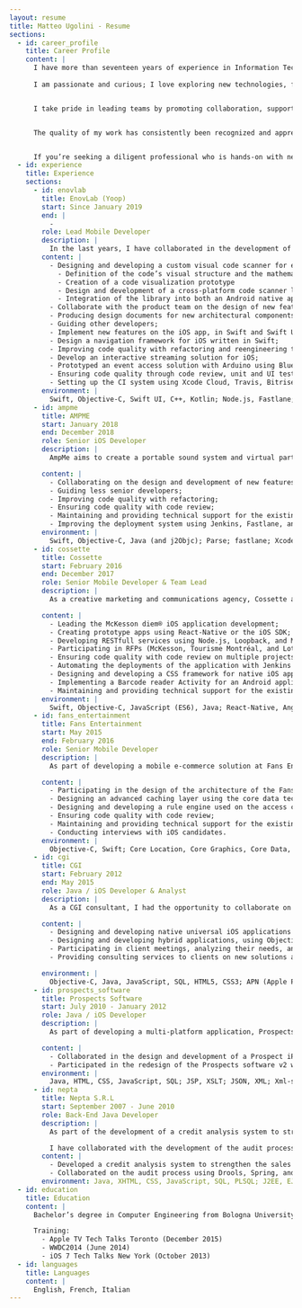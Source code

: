 ```yaml
---
layout: resume
title: Matteo Ugolini - Resume
sections:
  - id: career_profile
    title: Career Profile
    content: |
      I have more than seventeen years of experience in Information Technology and hold a bachelor’s degree in Computer Engineering. I specialize in designing and developing mobile and full-stack solutions.
      
      I am passionate and curious; I love exploring new technologies, finding better solutions, and driving innovation.


      I take pride in leading teams by promoting collaboration, supporting team members, and delivering high-quality projects successfully.


      The quality of my work has consistently been recognized and appreciated. I am known for my energy, autonomy, productivity, team spirit, and I always strive to help teams perform at their best.


      If you’re seeking a diligent professional who is hands-on with new technologies, eager to learn, and ready to tackle challenges, I’m confident I’d be a great fit.
  - id: experience
    title: Experience
    sections:
      - id: enovlab
        title: EnovLab (Yoop)
        start: Since January 2019
        end: | 
          -
        role: Lead Mobile Developer
        description: |
          In the last years, I have collaborated in the development of the Yoop platform.
        content: |
          - Designing and developing a custom visual code scanner for event access (a unique QR code that doesn’t resemble a traditional QR code):
            - Definition of the code’s visual structure and the mathematics required to draw it accurately.
            - Creation of a code visualization prototype
            - Design and development of a cross-platform code scanner library for iOS and Android using C++ and OpenCV
            - Integration of the library into both an Android native app and a React Native app.
          - Collaborate with the product team on the design of new features for the platform;
          - Producing design documents for new architectural components;
          - Guiding other developers;
          - Implement new features on the iOS app, in Swift and Swift UI;
          - Design a navigation framework for iOS written in Swift;
          - Improving code quality with refactoring and reengineering the iOS application from the ground up;
          - Develop an interactive streaming solution for iOS;
          - Prototyped an event access solution with Arduino using Bluetooth and NFC;
          - Ensuring code quality through code review, unit and UI tests;
          - Setting up the CI system using Xcode Cloud, Travis, Bitrise, Fastlane, Firebase, and TestFlight;
        environment: |
          Swift, Objective-C, Swift UI, C++, Kotlin; Node.js, Fastlane; Xcode, Android Studio, Figma; Agile methodology (Scrum)
      - id: ampme
        title: AMPME
        start: January 2018
        end: December 2018
        role: Senior iOS Developer
        description: |
          AmpMe aims to create a portable sound system and virtual parties; the App allows users to sync music and videos across platforms (iOS, Android, and Mac).

        content: |
          - Collaborating on the design and development of new features;
          - Guiding less senior developers;
          - Improving code quality with refactoring;
          - Ensuring code quality with code review;
          - Maintaining and providing technical support for the existing software;
          - Improving the deployment system using Jenkins, Fastlane, and Danger;
        environment: |
          Swift, Objective-C, Java (and j2Objc); Parse; fastlane; Xcode, IntelliJ IDEA, Zeplin, Sketch; Agile methodology (Scrum)
      - id: cossette
        title: Cossette
        start: February 2016
        end: December 2017
        role: Senior Mobile Developer & Team Lead
        description: |
          As a creative marketing and communications agency, Cossette allowed me to collaborate on several projects. I have participated in RFPs, created prototypes for various clients, and explored new and exciting technologies.

        content: |
          - Leading the McKesson diem® iOS application development;
          - Creating prototype apps using React-Native or the iOS SDK;
          - Developing RESTfull services using Node.js, Loopback, and Mongo DB for prototyping purposes;
          - Participating in RFPs (McKesson, Tourisme Montréal, and Loto-Québec);
          - Ensuring code quality with code review on multiple projects;
          - Automating the deployments of the application with Jenkins and fastlane;
          - Designing and developing a CSS framework for native iOS applications written in Swift. Used on the diem® App;
          - Implementing a Barcode reader Activity for an Android application;
          - Maintaining and providing technical support for the existing software.
        environment: | 
          Swift, Objective-C, JavaScript (ES6), Java; React-Native, AngularJS, Core Location (iBeacon), Map Kit, Core Graphics, Core Data, Keychain; REST; MongoDB; fastlane; Xcode, Android Studio, Atom, Nuclide, Zeplin, RealtimeBoard; Agile methodology (Scrum)
      - id: fans_entertainment
        title: Fans Entertainment
        start: May 2015
        end: February 2016
        role: Senior Mobile Developer
        description: |
          As part of developing a mobile e-commerce solution at Fans Entertainment, we developed a series of SDKs to integrate their services into new and existing mobile applications.

        content: |
          - Participating in the design of the architecture of the Fans iOS app and SDKs;
          - Designing an advanced caching layer using the core data technology;
          - Designing and developing a rule engine used on the access control layer;
          - Ensuring code quality with code review;
          - Maintaining and providing technical support for the existing software;
          - Conducting interviews with iOS candidates.
        environment: |
          Objective-C, Swift; Core Location, Core Graphics, Core Data, Keychain; APN (Apple Push Notification), REST; Agile methodology (Scrum)
      - id: cgi
        title: CGI
        start: February 2012
        end: May 2015
        role: Java / iOS Developer & Analyst
        description: |
          As a CGI consultant, I had the opportunity to collaborate on several projects for various clients such as Desjardins, Manulife, Aero Montréal, and Loto-Québec.

        content: |
          - Designing and developing native universal iOS applications for iPhone and iPad, using the latest iOS technologies;
          - Designing and developing hybrid applications, using Objective-C and web technologies;
          - Participating in client meetings, analyzing their needs, and estimating the efforts for the implementation;
          - Providing consulting services to clients on new solutions and mobile trends;

        environment: |
          Objective-C, Java, JavaScript, SQL, HTML5, CSS3; APN (Apple Push Notification), Core Location, Core Graphics, Core Data, jQuery, Struts 1.3, (Twitter) bootstrap; JSON, XML, REST; Xcode 5, Eclipse, Android SDK, Sketch; Agile methodology (Scrum)
      - id: prospects_software
        title: Prospects Software
        start: July 2010 - January 2012
        role: Java / iOS Developer
        description: |
          As part of developing a multi-platform application, Prospects Software wanted to redesign its former Web Application into a new multi-channel solution for the management of properties, contacts, and activities for real estate agents.

        content: |
          - Collaborated in the design and development of a Prospect iPhone and iPad application.
          - Participated in the redesign of the Prospects software v2 web application.
        environment: |
          Java, HTML, CSS, JavaScript, SQL; JSP, XSLT; JSON, XML; Xml-schema; Struts 1.3, AXIS, jQuery, Objective-C; iOS 5; Xcode 4; REST, SOAP; Agile methodology (Scrum)
      - id: nepta
        title: Nepta S.R.L
        start: September 2007 - June 2010
        role: Back-End Java Developer
        description: |
          As part of the development of a credit analysis system to strengthen its sales supply chain, Wind Telecommunications designed the system CVP (Customer Verification Platform for Risk Management).

          I have collaborated with the development of the audit process for individuals, using the Drools, Spring, and Hibernate technologies;
        content: |
          - Developed a credit analysis system to strengthen the sales supply chain for Wind Telecommunications.
          - Collaborated on the audit process using Drools, Spring, and Hibernate technologies.
        environment: Java, XHTML, CSS, JavaScript, SQL, PLSQL; J2EE, EJB 3.0, JPA, JSP, XSLT, AJAX, JAXB - JAXP; JSON, XML; Xml-schema; Stripes 1.5, Struts 1.3, Hibernate, Drools, AXIS, Spring integration, Velocity, jQuery; SOAP; Agile methodology (Scrum)
  - id: education
    title: Education
    content: |
      Bachelor’s degree in Computer Engineering from Bologna University.

      Training:
        - Apple TV Tech Talks Toronto (December 2015)
        - WWDC2014 (June 2014)
        - iOS 7 Tech Talks New York (October 2013)
  - id: languages
    title: Languages
    content: |
      English, French, Italian
---
```

